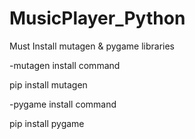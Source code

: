 # MusicPlayer_Python

Must Install mutagen & pygame libraries

-mutagen install command

pip install mutagen

-pygame install command

pip install pygame
